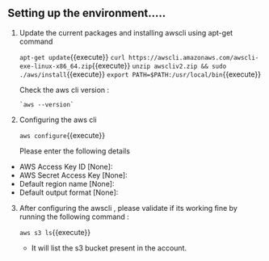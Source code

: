 ## Setting up the environment.....

1. Update the current packages and installing awscli using apt-get command
	
	`apt-get update`{{execute}}
        `curl https://awscli.amazonaws.com/awscli-exe-linux-x86_64.zip`{{execute}}
	`unzip awscliv2.zip && sudo ./aws/install`{{execute}}
	`export PATH=$PATH:/usr/local/bin`{{execute}}
   
   Check the aws cli version :
       
       `aws --version`

2. Configuring the aws cli

	`aws configure`{{execute}}

   Please enter the following details

  -	AWS Access Key ID [None]:
  -	AWS Secret Access Key [None]:
  -	Default region name [None]:
  -	Default output format [None]:

3. After configuring the awscli , please validate if its working fine by running the following command :
	
	`aws s3 ls`{{execute}}

   - It will list the s3 bucket present in the account.
